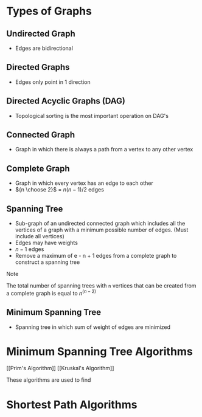 # Types of Graphs
## Undirected Graph
- Edges are bidirectional

## Directed Graphs
- Edges only point in 1 direction

## Directed Acyclic Graphs (DAG)
- Topological sorting is the most important operation on DAG's

## Connected Graph
- Graph in which there is always a path from a vertex to any other vertex

## Complete Graph
- Graph in which every vertex has an edge to each other
- ${n \choose 2}$ =  $n(n-1)/2$ edges

## Spanning Tree
 - Sub-graph of an undirected connected graph which includes all the vertices of a graph with a minimum possible number of edges. (Must include all vertices)
 - Edges may have weights
 - $n-1$ edges
 - Remove a maximum of e - n + 1 edges from a complete graph to construct a spanning tree
 
>[!Note]
>The total number of spanning trees with `n` vertices that can be created from a complete graph is equal to $n^{(n-2)}$

## Minimum Spanning Tree
- Spanning tree in which sum of weight of edges are minimized



# Minimum Spanning Tree Algorithms
[[Prim's Algorithm]]
[[Kruskal's Algorithm]]

These algorithms are used to find 


# Shortest Path Algorithms

